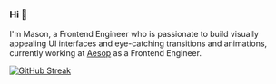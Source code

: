 ### Hi 👋

I'm Mason, a Frontend Engineer who is passionate to build visually appealing UI interfaces and eye-catching transitions and animations, currently working at [Aesop](https://www.aesop.com/au/) as a Frontend Engineer. 


[![GitHub Streak](https://streak-stats.demolab.com?user=masonwongcs&theme=github-dark-blue&hide_border=true&date_format=j%20M%5B%20Y%5D)](https://git.io/streak-stats)
